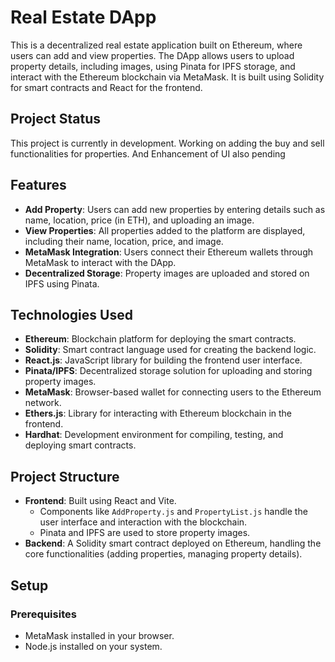 # Real Estate DApp

This is a decentralized real estate application built on Ethereum, where users can add and view properties. The DApp allows users to upload property details, including images, using Pinata for IPFS storage, and interact with the Ethereum blockchain via MetaMask. It is built using Solidity for smart contracts and React for the frontend.
## Project Status

This project is currently in development. Working on adding the buy and sell functionalities for properties. And Enhancement of UI also pending

## Features

- **Add Property**: Users can add new properties by entering details such as name, location, price (in ETH), and uploading an image.
- **View Properties**: All properties added to the platform are displayed, including their name, location, price, and image.
- **MetaMask Integration**: Users connect their Ethereum wallets through MetaMask to interact with the DApp.
- **Decentralized Storage**: Property images are uploaded and stored on IPFS using Pinata.

## Technologies Used

- **Ethereum**: Blockchain platform for deploying the smart contracts.
- **Solidity**: Smart contract language used for creating the backend logic.
- **React.js**: JavaScript library for building the frontend user interface.
- **Pinata/IPFS**: Decentralized storage solution for uploading and storing property images.
- **MetaMask**: Browser-based wallet for connecting users to the Ethereum network.
- **Ethers.js**: Library for interacting with Ethereum blockchain in the frontend.
- **Hardhat**: Development environment for compiling, testing, and deploying smart contracts.

## Project Structure

- **Frontend**: Built using React and Vite.
  - Components like `AddProperty.js` and `PropertyList.js` handle the user interface and interaction with the blockchain.
  - Pinata and IPFS are used to store property images.
- **Backend**: A Solidity smart contract deployed on Ethereum, handling the core functionalities (adding properties, managing property details).

## Setup

### Prerequisites

- MetaMask installed in your browser.
- Node.js installed on your system.

